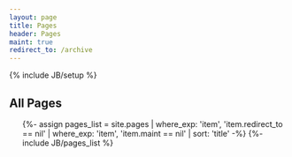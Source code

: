 ```yaml
---
layout: page
title: Pages
header: Pages
maint: true
redirect_to: /archive
---
```

{% include JB/setup %}
<h2>All Pages</h2>
<ul>
{%- assign pages_list = site.pages
    | where_exp: 'item', 'item.redirect_to == nil'
    | where_exp: 'item', 'item.maint == nil'
    | sort: 'title' -%}
{%- include JB/pages_list %}
</ul>
